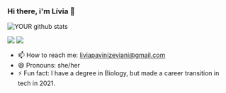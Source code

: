 ### Hi there, i'm Lívia :octopus:

<!--
**liviazeviani/liviazeviani** is a ✨ _special_ ✨ repository because its `README.md` (this file) appears on your GitHub profile.-->




![YOUR github stats](https://github-readme-stats.vercel.app/api?username=liviazeviani)

[<img src="https://img.shields.io/badge/linkedin-%230077B5.svg?&style=for-the-badge&logo=linkedin&logoColor=white" />](https://www.linkedin.com/in/livia-zeviani/) 
[<img src="https://img.shields.io/badge/medium-%2312100E.svg?&style=for-the-badge&logo=medium&logoColor=white" />](https://medium.com/@liviazeviani)


- 📫 How to reach me: liviapavinizeviani@gmail.com
- 😄 Pronouns: she/her
- ⚡ Fun fact: I have a degree in Biology, but made a career transition in tech in 2021.

